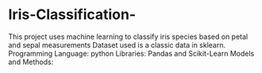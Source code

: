 # Iris-Classification-
This project uses machine learning to classify iris species based on petal and sepal measurements
Dataset used is a classic data in sklearn. 
Programming Language: python
Libraries: Pandas and Scikit-Learn
Models and Methods: 
